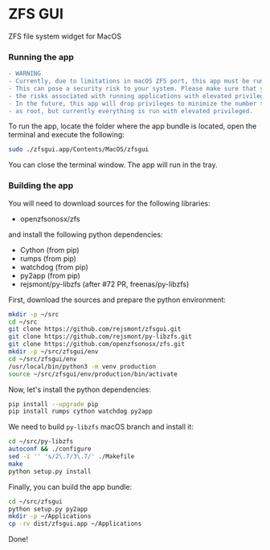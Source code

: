 # ZFS GUI
ZFS file system widget for MacOS

### Running the app

```diff
- WARNING
- Currently, due to limitations in macOS ZFS port, this app must be run as root.
- This can pose a security risk to your system. Please make sure that you understand
- the risks associated with running applications with elevated privileges.
- In the future, this app will drop privileges to minimize the number tasks run
- as root, but currently everything is run with elevated privileged.
```

To run the app, locate the folder where the app bundle is located, open the terminal and execute the following:

```bash
sudo ./zfsgui.app/Contents/MacOS/zfsgui
```

You can close the terminal window. The app will run in the tray.


### Building the app

You will need to download sources for the following libraries:
- openzfsonosx/zfs

and install the following python dependencies:

- Cython (from pip)
- rumps (from pip)
- watchdog (from pip)
- py2app (from pip)
- rejsmont/py-libzfs (after #72 PR, freenas/py-libzfs)

First, download the sources and prepare the python environment:

```bash
mkdir -p ~/src
cd ~/src
git clone https://github.com/rejsmont/zfsgui.git
git clone https://github.com/rejsmont/py-libzfs.git
git clone https://github.com/openzfsonosx/zfs.git
mkdir -p ~/src/zfsgui/env
cd ~/src/zfsgui/env
/usr/local/bin/python3 -m venv production
source ~/src/zfsgui/env/production/bin/activate
```

Now, let's install the python dependencies:

```bash
pip install --upgrade pip
pip install rumps cython watchdog py2app
```

We need to build `py-libzfs` macOS branch and install it:

```bash
cd ~/src/py-libzfs
autoconf && ./configure
sed -i '' 's/2\.7/3\.7/' ./Makefile
make
python setup.py install
```

Finally, you can build the app bundle:

```bash
cd ~/src/zfsgui
python setup.py py2app
mkdir -p ~/Applications
cp -rv dist/zfsgui.app ~/Applications
```

Done!
